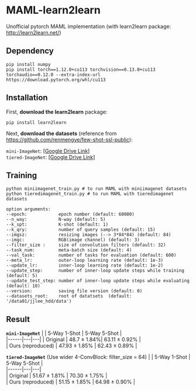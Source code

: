 # MAML-learn2learn
Unofficial pytorch MAML implementation (with learn2learn package: http://learn2learn.net/)


## Dependency
```
pip install numpy
pip install torch==1.12.0+cu113 torchvision==0.13.0+cu113 torchaudio==0.12.0 --extra-index-url https://download.pytorch.org/whl/cu113
```  

## Installation
First, **download the learn2learn** package:

```
pip install learn2learn
```

Next, **download the datasets** (reference from https://github.com/renmengye/few-shot-ssl-public):

`mini-ImageNet`: [[Google Drive Link]](https://drive.google.com/file/d/16V_ZlkW4SsnNDtnGmaBRq2OoPmUOc5mY/view "because google drive policy has changed, must download manually")\
`tiered-ImageNet`: [[Google Drive Link]](https://drive.google.com/file/d/1g1aIDy2Ar_MViF2gDXFYDBTR-HYecV07/view "because google drive policy has changed, must download manually")


## Training
```
python miniimagenet_train.py # to run MAML with miniimagenet datasets
python tieredimagenet_train.py # to run MAML with tieredimagenet datasets
```
```
option arguments:  
--epoch:            epoch number (default: 60000)  
--n_way:            N-way (default: 5)  
--k_spt:            K-shot (default: 1)  
--k_qry:            number of query samples (default: 15)  
--imgsz:            resizing images (--> 3*84*84) (default: 84)  
--imgc:             RGB(image channel) (default: 3)  
--filter_size :     size of convolution filters (default: 32)  
--task_num:         meta-batch size (default: 4)  
--val_task:         number of tasks for evaluation (default: 600)  
--meta_lr:          outer-loop learning rate (default: 1e-3)  
--update_lr:        inner-loop learning rate (default: 1e-2)  
--update_step:      number of inner-loop update steps while training (default: 5)  
--update_test_step: number of inner-loop update steps while evaluating (default: 10)  
--version:          saving file version (default: 0)  
--datasets_root:    root of datatsets  (default: '/data01/jjlee_hdd/data')  
```

## Result
**`mini-ImageNet`**
|  | 5-Way 1-Shot | 5-Way 5-Shot |  
|------|---|---|
| Original | 48.7 $\pm$ 1.84%| 63.11 $\pm$ 0.92% |  
| Ours (reproduced) | 47.93 $\pm$ 1.85% | 62.43 $\pm$ 0.89% |  
  
**`tiered-ImageNet`** (Use wider 4-ConvBlock: filter_size = 64)
|  | 5-Way 1-Shot | 5-Way 5-Shot |  
|------|---|---|  
| Original | 51.67 $\pm$ 1.81% | 70.30 $\pm$ 1.75% |  
| Ours (reproduced) | 51.15 $\pm$ 1.85% | 64.98 $\pm$ 0.90% |  
